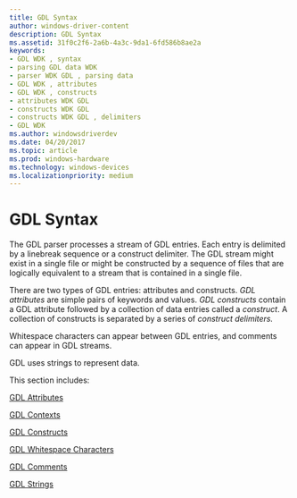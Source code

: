 ```yaml
---
title: GDL Syntax
author: windows-driver-content
description: GDL Syntax
ms.assetid: 31f0c2f6-2a6b-4a3c-9da1-6fd586b8ae2a
keywords:
- GDL WDK , syntax
- parsing GDL data WDK
- parser WDK GDL , parsing data
- GDL WDK , attributes
- GDL WDK , constructs
- attributes WDK GDL
- constructs WDK GDL
- constructs WDK GDL , delimiters
- GDL WDK
ms.author: windowsdriverdev
ms.date: 04/20/2017
ms.topic: article
ms.prod: windows-hardware
ms.technology: windows-devices
ms.localizationpriority: medium
---
```


# GDL Syntax


The GDL parser processes a stream of GDL entries. Each entry is delimited by a linebreak sequence or a construct delimiter. The GDL stream might exist in a single file or might be constructed by a sequence of files that are logically equivalent to a stream that is contained in a single file.

There are two types of GDL entries: attributes and constructs. *GDL attributes* are simple pairs of keywords and values. *GDL constructs* contain a GDL attribute followed by a collection of data entries called a *construct*. A collection of constructs is separated by a series of *construct delimiters.*

Whitespace characters can appear between GDL entries, and comments can appear in GDL streams.

GDL uses strings to represent data.

This section includes:

[GDL Attributes](gdl-attributes.md)

[GDL Contexts](gdl-contexts.md)

[GDL Constructs](gdl-constructs.md)

[GDL Whitespace Characters](gdl-whitespace-characters.md)

[GDL Comments](gdl-comments.md)

[GDL Strings](gdl-strings.md)

 

 




